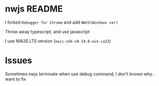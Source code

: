 # nwjs README

I forked `Debugger for Chrome` and add `NWJS(Windows ver)`

Throw away typescript, and use javascript

I use NWJS LTS version (`nwjs-sdk-v0.19.0-win-ia32`)


# Issues

Sometimes nwjs terminate when use debug command, I don't known why..  want to fix
